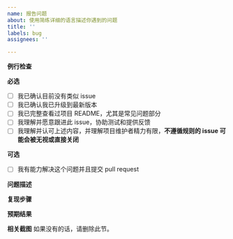 ```yaml
---
name: 报告问题
about: 使用简练详细的语言描述你遇到的问题
title: ''
labels: bug
assignees: ''

---
```


**例行检查**

[//]: # (方框内删除已有的空格，填 x 号)

**必选**
+ [ ] 我已确认目前没有类似 issue
+ [ ] 我已确认我已升级到最新版本
+ [ ] 我已完整查看过项目 README，尤其是常见问题部分
+ [ ] 我理解并愿意跟进此 issue，协助测试和提供反馈 
+ [ ] 我理解并认可上述内容，并理解项目维护者精力有限，**不遵循规则的 issue 可能会被无视或直接关闭**

**可选**
+ [ ] 我有能力解决这个问题并且提交 pull request

**问题描述**

**复现步骤**

**预期结果**

**相关截图**
如果没有的话，请删除此节。